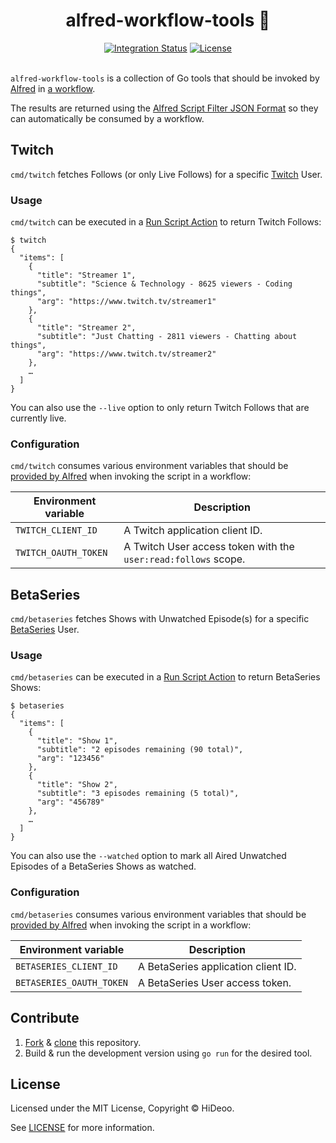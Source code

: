 <p align="center">
  <h1 align="center">alfred-workflow-tools 🧰</h1>
</p>

<p align="center">
  <a href="https://github.com/HiDeoo/alfred-workflow-tools/actions/workflows/integration.yml"><img alt="Integration Status" src="https://github.com/HiDeoo/alfred-workflow-tools/actions/workflows/integration.yml/badge.svg"></a>
  <a href="https://github.com/HiDeoo/alfred-workflow-tools/blob/master/LICENSE"><img alt="License" src="https://badgen.now.sh/badge/license/MIT/blue"></a>
  <br /><br />
</p>

`alfred-workflow-tools` is a collection of Go tools that should be invoked by [Alfred](https://www.alfredapp.com/) in [a workflow](https://www.alfredapp.com/help/workflows/).

The results are returned using the [Alfred Script Filter JSON Format](https://www.alfredapp.com/help/workflows/inputs/script-filter/json/) so they can automatically be consumed by a workflow.

## Twitch

`cmd/twitch` fetches Follows (or only Live Follows) for a specific [Twitch](https://twitch.tv) User.

### Usage

`cmd/twitch` can be executed in a [Run Script Action](https://www.alfredapp.com/help/workflows/actions/run-script/) to return Twitch Follows:

```shell
$ twitch
{
  "items": [
    {
      "title": "Streamer 1",
      "subtitle": "Science & Technology - 8625 viewers - Coding things",
      "arg": "https://www.twitch.tv/streamer1"
    },
    {
      "title": "Streamer 2",
      "subtitle": "Just Chatting - 2811 viewers - Chatting about things",
      "arg": "https://www.twitch.tv/streamer2"
    },
    …
  ]
}
```

You can also use the `--live` option to only return Twitch Follows that are currently live.

### Configuration

`cmd/twitch` consumes various environment variables that should be [provided by Alfred](https://www.alfredapp.com/help/workflows/advanced/variables/#environment) when invoking the script in a workflow:

| Environment variable | Description                                                    |
| -------------------- | -------------------------------------------------------------- |
| `TWITCH_CLIENT_ID`   | A Twitch application client ID.                                |
| `TWITCH_OAUTH_TOKEN` | A Twitch User access token with the `user:read:follows` scope. |

## BetaSeries

`cmd/betaseries` fetches Shows with Unwatched Episode(s) for a specific [BetaSeries](https://www.betaseries.com) User.

### Usage

`cmd/betaseries` can be executed in a [Run Script Action](https://www.alfredapp.com/help/workflows/actions/run-script/) to return BetaSeries Shows:

```shell
$ betaseries
{
  "items": [
    {
      "title": "Show 1",
      "subtitle": "2 episodes remaining (90 total)",
      "arg": "123456"
    },
    {
      "title": "Show 2",
      "subtitle": "3 episodes remaining (5 total)",
      "arg": "456789"
    },
    …
  ]
}
```

You can also use the `--watched` option to mark all Aired Unwatched Episodes of a BetaSeries Shows as watched.

### Configuration

`cmd/betaseries` consumes various environment variables that should be [provided by Alfred](https://www.alfredapp.com/help/workflows/advanced/variables/#environment) when invoking the script in a workflow:

| Environment variable     | Description                         |
| ------------------------ | ----------------------------------- |
| `BETASERIES_CLIENT_ID`   | A BetaSeries application client ID. |
| `BETASERIES_OAUTH_TOKEN` | A BetaSeries User access token.     |

## Contribute

1. [Fork](https://help.github.com/articles/fork-a-repo) & [clone](https://help.github.com/articles/cloning-a-repository) this repository.
1. Build & run the development version using `go run` for the desired tool.

## License

Licensed under the MIT License, Copyright © HiDeoo.

See [LICENSE](https://github.com/HiDeoo/alfred-workflow-tools/blob/master/LICENSE) for more information.
